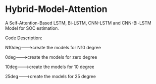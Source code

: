 # Hybrid-Model-Attention

A Self-Attention-Based LSTM, Bi-LSTM, CNN-LSTM and CNN-Bi-LSTM Model for SOC estimation.

Code Description:

N10deg--->create the models for N10 degree

0deg--->create the models for zero degree

10deg--->create the models for 10 degree

25deg--->create the models for 25 degree
